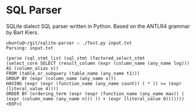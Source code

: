 # SQL Parser

SQLite dialect SQL parser written in Python. Based on the ANTLR4 grammar by Bart Kiers.

```
ubuntu@~/git/sqlite-parser ∴ ./Test.py input.txt
Parsing: input.txt

(parse (sql_stmt_list (sql_stmt (factored_select_stmt 
(select_core SELECT (result_column (expr (column_name (any_name log))) AS (column_alias x)) 
FROM (table_or_subquery (table_name (any_name t1))) 
GROUP BY (expr (column_name (any_name x))) 
HAVING (expr (expr (function_name (any_name count)) ( * )) >= (expr (literal_value 4)))) 
ORDER BY (ordering_term (expr (expr (function_name (any_name max)) ( (expr (column_name (any_name n))) )) + (expr (literal_value 0))))))) <EOF>)
```

